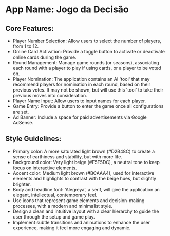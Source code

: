 # **App Name**: Jogo da Decisão

## Core Features:

- Player Number Selection: Allow users to select the number of players, from 1 to 12.
- Online Card Activation: Provide a toggle button to activate or deactivate online cards during the game.
- Round Management: Manage game rounds (or seasons), associating each round with a player to play if using cards, or a player to be voted on.
- Player Nomination: The application contains an AI 'tool' that may recommend players for nomination in each round, based on their previous votes. It may not be shown, but will use this 'tool' to take their previous moves into consideration.
- Player Name Input: Allow users to input names for each player.
- Game Entry: Provide a button to enter the game once all configurations are set.
- Ad Banner: Include a space for paid advertisements via Google AdSense.

## Style Guidelines:

- Primary color: A more saturated light brown (#D2B48C) to create a sense of earthiness and stability, but with more life.
- Background color: Very light beige (#F5F5DC), a neutral tone to keep focus on interactive elements.
- Accent color: Medium light brown (#BCAAA4), used for interactive elements and highlights to contrast with the beige hues, but slightly brighter.
- Body and headline font: 'Alegreya', a serif, will give the application an elegant, intellectual, contemporary feel.
- Use icons that represent game elements and decision-making processes, with a modern and minimalist style.
- Design a clean and intuitive layout with a clear hierarchy to guide the user through the setup and game play.
- Implement subtle transitions and animations to enhance the user experience, making it feel more engaging and dynamic.